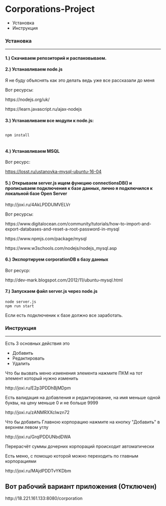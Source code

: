 # Corporations-Project

<ul>
	<li>
		Установка</li>
	<li>
		Инструкция</li>
</ul>
<h3><strong>Установка</strong></h3>
<hr>
<h4>
	1.) Скачиваем репозиторий и распаковываем.</h4>
<h4>
	2.) Устанавливаем node.js&nbsp;</h4>
<p>
	Я не буду объяснять как это делать ведь уже все рассказали до меня</p>
<p>
	Вот ресурсы:</p>
<p>
	https://nodejs.org/uk/</p>
<p>
	https://learn.javascript.ru/ajax-nodejs</p>
<h4>
	3.) Устанавливаем все модули к node.js:</h4>
<pre>
<code>
npm install
</code>
</pre>
 
 <h4>4.) Устанавливаем MSQL</h4>
 
 <p>Вот ресурс:</p>
 
 https://losst.ru/ustanovka-mysql-ubuntu-16-04
 
<h4>5.) Открываем server.js ищем функцию connectionsDB() и прописываем подключения к базе данных, лично я подключился к локальной базе Open Server</h4>
http://joxi.ru/4AkLPDDUMVELVr
<p>Вот ресурсы:</p>
<p>https://www.digitalocean.com/community/tutorials/how-to-import-and-export-databases-and-reset-a-root-password-in-mysql</p>
<p>https://www.npmjs.com/package/mysql</p>
<p>https://www.w3schools.com/nodejs/nodejs_mysql.asp</p>
	
	 
<h4>6.) Экспортируем corporationDB в базу данных</h4> 
<p>Вот ресуср:</p>
<p>http://dev-mark.blogspot.com/2012/11/ubuntu-mysql.html</p>
<h4>7.) Запускаем файл server.js через node.js</h4>
	
	
<pre><code>node server.js
npm run start
</code></pre>

<p>
	Если есть подключеник к базе должно все заработать.</p>
<h3><strong>Инструкция</strong></h3>	
<hr>

	
	
<p>
	Есть 3 основных действия это&nbsp;</p>
<ul>
	<li>
		Добавить</li>
	<li>
		Редактировать</li>
	<li>
		Удалить</li>
</ul>
<p>Что бы вызвать меню изменения элемента нажмите ПКМ на тот элемент который нужно изменить</p>
	http://joxi.ru/E2p3PDDhBjMDpm
	
	
<p>Есть валидация на добавления и редактирование, на имя меньше одной буквы, на цену меньше 0 и не больше 9999</p>
	http://joxi.ru/zANMRXXclwzn72
	
	
<p>Что бы добавить Главною корпорацию нажмите на кнопку &quot;Добавить&quot; в верхнем левом углу</p>
http://joxi.ru/GrqlPDDUNbdDWA


<p>Перерасчёт суммы дочерних корпораций происходит автоматически</p>

	
<p>Есть меню, с помощю которой можно переходить по главным корпорациями</p>
	http://joxi.ru/MAjdPDDTvYKDbm
	
<h2>Вот рабочий вариант приложения (Отключен)</h2>
http://18.221.161.133:8080/corporation
	
<!--(На данный момент отключен!)<p>Для более удобного скрола используйте комбинацию shift + колесико мышки</p>
